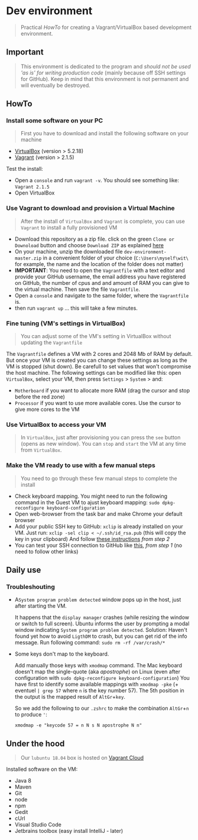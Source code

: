 # Dev environment
> Practical *HowTo* for creating a Vagrant/VirtualBox based development environment. 

## Important
> This environment is dedicated to the program and *should not be used 'as is' for writing production code* (mainly because off SSH settings for GitHub). Keep in mind that this environment is not permanent and will eventually be destroyed. 

## HowTo

### Install some software on your PC
> First you have to download and install the following software on your machine
  * [VirtualBox](https://www.virtualbox.org/wiki/Downloads) (version > 5.2.18)
  * [Vagrant](https://www.vagrantup.com/downloads.html) (version > 2.1.5)

Test the install: 
 * Open a `console` and run `vagrant -v`. You should see something like: `Vagrant 2.1.5`
 * Open VirtualBox

### Use Vagrant to download and provision a Virtual Machine
> After the install of `VirtualBox` and `Vagrant` is complete, you can use `Vagrant` to install a fully provisioned VM 
 * Download this repository as a zip file.
   click on the green `Clone or Downoload` button and choose `Download ZIP` as explained [here](https://stackoverflow.com/questions/2751227/how-to-download-source-in-zip-format-from-github)
 * On your machine, unzip the downloaded file `dev-environment-master.zip` in a convenient folder of your choice (`C:\Users\myself\wit\` for example, the name and the location of the folder does not matter) 
 * **IMPORTANT**: You need to open the `Vagrantfile` with a text editor and provide your GitHub username, the email address you have registered on GitHub, the number of cpus and and amount of RAM you can give to the virtual machine. Then save the file `Vagrantfile`. 
 * Open a `console` and navigate to the same folder, where the `Vagrantfile` is.
 * then run `vagrant up` ... this will take a few minutes.

### Fine tuning (VM's settings in VirtualBox)
 > You can adjust some of the VM's setting in VirtualBox without updating the `Vagrantfile`

The `Vagrantfile` defines a VM with 2 cores and 2048 Mb of RAM by default. But once your VM is created you can change these settings as long as the VM is stopped (shut down). Be carefull to set values that won't compromise the host machine. 
The following settings can be modified like this: open `VirtualBox`, select your VM, then press `Settings` > `System` > and: 
 * `Motherboard` if you want to allocate more RAM (drag the cursor and stop before the red zone) 
 * `Processor` if you want to use more available cores. Use the cursor to give more cores to the VM

### Use VirtualBox to access your VM
 > In `VirtualBox`, just after provisioning you can press the `see` button (opens as new window). You can `stop` and `start` the VM at any time from `VirtualBox`.

### Make the VM ready to use with a few manual steps
> You need to go through these few manual steps to complete the install
 * Check keyboard mapping. You might need to run the following command in the Guest VM to ajust keyboard mapping:
   `sudo dpkg-reconfigure keyboard-configuration`
 * Open web-browser from the task bar and make Chrome your default browser
 * Add your public SSH key to GitHub:
   `xclip` is already installed on your VM. Just run:
   `xclip -sel clip < ~/.ssh/id_rsa.pub` (this will copy the key in your clipboard)
   And follow [these instructions](https://help.github.com/articles/adding-a-new-ssh-key-to-your-github-account/#platform-linux) *from step 2* 
 * You can test your SSH connection to GitHub like [this](https://help.github.com/articles/testing-your-ssh-connection/), *from step 1* (no need to follow other links)

## Daily use
### Troubleshouting 
 * A`System program problem detected` window pops up in the host, just after starting the VM. 

   It happens that the `display manager` crashes (while resizing the window or switch to full screen). Ubuntu informs the user by prompting a modal window indicating `System program problem detected`. 
   Solution: Haven't found yet how to avoid `LigthDM` to crash, but you can get rid of the info message. Run following command: `sudo rm -rf /var/crash/*`

 * Some keys don't map to the keyboard.

   Add manually those keys with `xmodmap` command. The Mac keyboard doesn't map the single-quote (aka _apostrophe_) on Linux (even after configuration with `sudo dpkg-reconfigure keyboard-configuration`)
   You have first to identify some available mappings with `xmodmap -pke` (+ eventuel `| grep 57` where `n` is the key number 57). The 5th position in the output is the mapped result of `AltGr`+`key`.

   So we add the following to our `.zshrc` to make the combination `AltGr`+`n` to produce `'`:
    
   `xmodmap -e "keycode 57 = n N s N apostrophe N n"`

## Under the hood
> Our `lubuntu 18.04` box is hosted on [Vagrant Cloud](https://app.vagrantup.com/weignitetech) 

Installed software on the VM: 
 * Java 8
 * Maven
 * Git
 * node
 * npm
 * Gedit
 * cUrl 
 * Visual Studio Code
 * Jetbrains toolbox (easy install IntelliJ - later)

